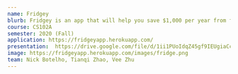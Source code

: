 ```yaml
---
name: Fridgey
blurb: Fridgey is an app that will help you save $1,000 per year from food waste. It allows you to import your receipts by QR code Scanning, OCR scanning, Barcode Scanning, or Manually Input and you’ll be notified of the “best-by date” of groceries you’ve bought. It also allows enterprises to automatically track and manage their inventories to avoid potential food and resource waste.
course: CS102A
semester: 2020 (Fall)
application: https://fridgeyapp.herokuapp.com/
presentation:  https://drive.google.com/file/d/1ii1PUoIdqZ45gf9IEUgiaCc8c6C2o8A3/view
image: https://fridgeyapp.herokuapp.com/images/fridge.png
team: Nick Botelho, Tianqi Zhao, Vee Zhu
---
```

